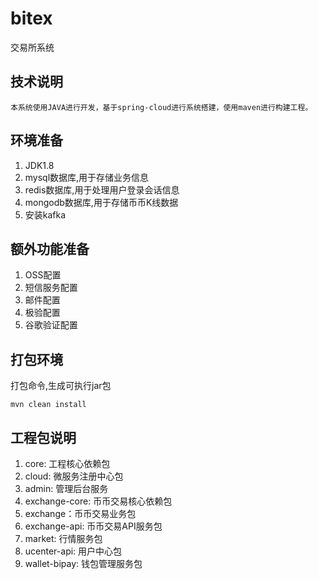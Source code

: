 # bitex
交易所系统

## 技术说明
    本系统使用JAVA进行开发，基于spring-cloud进行系统搭建，使用maven进行构建工程。

## 环境准备
1. JDK1.8
2. mysql数据库,用于存储业务信息
3. redis数据库,用于处理用户登录会话信息
4. mongodb数据库,用于存储币币K线数据
5. 安装kafka

## 额外功能准备
1. OSS配置
2. 短信服务配置
3. 邮件配置
4. 极验配置
5. 谷歌验证配置

## 打包环境
打包命令,生成可执行jar包
```
mvn clean install
```
## 工程包说明
1. core: 工程核心依赖包
2. cloud: 微服务注册中心包
3. admin: 管理后台服务
4. exchange-core: 币币交易核心依赖包
5. exchange：币币交易业务包
6. exchange-api: 币币交易API服务包
7. market: 行情服务包
8. ucenter-api: 用户中心包
9. wallet-bipay: 钱包管理服务包